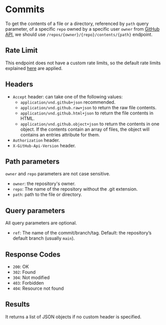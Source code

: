 # Commits

To get the contents of a file or a directory, referenced by `path` query parameter, of a specific `repo` owned by a specific user `owner` from [GitHub API](https://docs.github.com/en/rest?apiVersion=2022-11-28), we should use `/repos/{owner}/{repo}/contents/{path}` endpoint.


## Rate Limit
This endpoint does not have a custom rate limits, so the default rate limits explained [here](./rate-limits.md) are applied.

## Headers
   - `Accept` header: can take one of the following values:
      - `application/vnd.github+json` recommended.
      - `application/vnd.github.raw+json` to return the raw file contents.
      - `application/vnd.github.html+json` to return the file contents in HTML.
      - `application/vnd.github.object+json` to return the contents in one object. If the contents contain an array of files, the object will contains an entries attribute for them.
   - `Authorization` header.
   - `X-GitHub-Api-Version` header.

## Path parameters
`owner` and `repo` parameters are not case sensitive.
   - `owner`: the repository's owner.
   - `repo`: The name of the repository without the .git extension.
   - `path`: path to the file or directory.

## Query parameters
All query parameters are optional.
   - `ref`: The name of the commit/branch/tag. Default: the repository’s default branch (usually `main`).

## Response Codes
   - `200`: OK
   - `302`: Found
   - `304`: Not modified
   - `403`: Forbidden
   - `404`: Resource not found

## Results
It returns a list of JSON objects if no custom header is specified.
